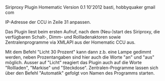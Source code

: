 Siriproxy Plugin Homematic Version 0.1
10'2012 basti, hobbyquaker gmail com

IP-Adresse der CCU in Zeile 31 anpassen.

Das Plugin liest beim ersten Aufruf, nach dem (Neu-)start des Siriproxy, die verfügbaren
Schalt-, Dimm- und Rollladenaktoren sowie Zentralenprogramme via XMLAPI aus der 
Homematic CCU aus. 

Mit dem Befehl "Licht <homematic-kanal-name> 30 Prozent" kann dann z.b. eine Lampe gedimmt werden,
neben Prozentangaben sind hier auch die Worte "an" und "aus" möglich. Ausser auf "Licht" reagiert
das Plugin auch auf die Worte "Rollladen", "Markise" und "Steckdose".
Zentralen-Programme lassen sich über den Befehl "Automatik" gefolgt von Namen des Programms starten.

